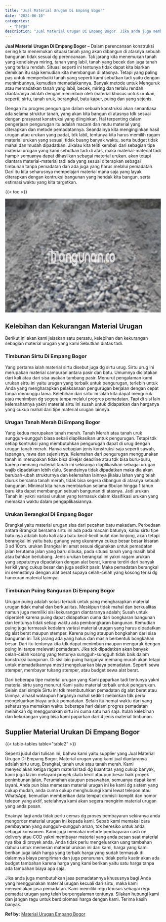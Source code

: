 ```yaml
---
title: "Jual Material Urugan Di Empang Bogor"
date: "2024-06-10"
categories: 
  - "harga"
description: "Jual Material Urugan Di Empang Bogor. Jika anda juga membutuhkan jasa pemadatannya khususnya bagi Anda yang menggunakan material urugan kecuali dari sirtu, m..."
---
```


**Jual Material Urugan Di Empang Bogor** – Dalam perencanaan konstruksi sering kita menemukan situasi tanah yang akan dibangun di atasnya sebuah bangunan tidak sesuai dg perencanaan. Tak jarang kita menemukan tanah yang kondisinya miring, tanah yang labil, tanah yang becek dan juga tanah yang terlalu rendah. Situasi seperti ini tentunya tidak dapat kita biarkan demikian itu saja kemudian kita membangun di atasnya. Tetapi yang paling pas untuk memperbaiki tanah yang seperti kami sebutkan tadi yaitu dengan menimbunnya, kemudian memadatkannya. Banyak metode untuk Menguruk atau memadatkan tanah yang labil, becek, miring dan terlalu rendah diantaranya adalah dengan menimbun oleh material khusus untuk urukan, seperti; sirtu, tanah uruk, berangkal, batu kapur, puing dan yang sejenis.

Dengan itu progres pengurugan dalam sebuah konstruksi akan senantiasa ada selama struktur tanah, yang akan kita bangun di atasnya tdk sesuai dengan prasyarat konstruksi yang diinginkan. Hal terpenting dalam pengerjaan pengurugan itu adalah macam dan mutu material yang diterapkan dan metode pemadatannya. Seandainya kita menginginkan hasil urugan atau urukan yang padat, tdk labil, tentunya kita harus memilih ragam material urukan yang sesuai, tidak buang banyak waktu, serta budget tidak mahal dan mudah dipadatkan. Jikalau kita teliti kembali dari sebagian tipe material urugan yang kami sebutkan tadi di atas, maka material-material tadi hampir semuanya dapat dihasilkan sebagai material urukan. akan tetapi diantara material-material tadi ada yang sesuai diterapkan sebagai timbunan tanpa pemadatan dan ada juga yang harus melalui pemadatan. Dari itu kita seharusnya mempelajari material mana saja yang layak diterapkan dengan kontruksi bangunan yang hendak kita bangun, serta estimasi waktu yang kita targetkan.

{{< toc >}}

![Jual Material Urugan Di Empang Bogor](/images/jual-urugan-25.png)

## Kelebihan dan Kekurangan Material Urugan

Berikut ini akan kami jelaskan satu persatu, kelebihan dan kekurangan sebagian material urugan yang kami Sebutkan diatas tadi.

### Timbunan Sirtu Di Empang Bogor

Yang pertama ialah material sirtu disebut juga dg sirtu urug. Sirtu urug ini merupakan material campuran antara pasir dan batu. Umumnya diciptakan dari kali atau dari sisa ayakan tambang pasir. Menurut pengalaman kami urukan sirtu ini yaitu urugan yang terbaik untuk pengurugan, terlebih untuk Anda yang mengharapkan pelaksanaan pengurugan berjalan dengan cepat tanpa menunggu lama. Kelebihan dari sirtu ini ialah kita dapat menguruk atau menimbun dg segera tanpa melalui progres pemadatan. Tapi di sisi lain kelemahannya yakni material sirtu ini susah untuk didapatkan dan harganya yang cukup mahal dari tipe material urugan lainnya.

### Urugan Tanah Merah Di Empang Bogor

Yang kedua merupakan tanah merah. Tanah Merah atau tanah uruk sungguh-sungguh biasa sekali diaplikasikan untuk pengurugan. Tetapi tdk setiap kontruksi yang membutuhkan pengurugan dapat di urug dengan urugan tanah merah. Hanya sebagian jenis konstruksi saja seperti sawah, lapangan, rawa dan sejenisnya. Kelemahan dari pengurugan menggunakan tanah ini merupakan tidak bisa dikejar deadline atau tdk bisa buru-buru, karena memang material tanah ini sekiranya diaplikasikan sebagai urugan wajib dipadatkan lebih dulu. Seandainya tidak dipadatkan maka dia akan berubah-ubah strukturnya dan kelemahan lainnya jikalau lahan yang telah diuruk bersama tanah merah, tidak bisa segera dibangun di atasnya sebuah bangunan. Minimal kita harus membiarkan selama 6bulan hingga 1 tahun baru kita dapat membangun sebuah bangunan di atasnya. Jadi urukan Tanah ini yakni variasi urukan yang termasuk dalam klasifikasi urukan yang memakan waktu dalam pengaplikasiannya.

### Urukan Berangkal Di Empang Bogor

Brangkal yaitu material urugan sisa dari pecahan batu makadam. Perbedaan antara Brangkal bersama sirtu ini ada pada macam batunya, kalau sirtu tipe batu nya adalah batu kali atau batu kecil-kecil bulat dan lonjong, akan tetapi berangkal ini yaitu batu gunung yang ukurannya cukup besar besar kisaran 3 sd 10cm. urukan Brangkal ini amat sesuai digunakan untuk pemadatan jalan terutama jalan yang baru dibuka, pada situasi tanah yang masih labil atau bahkan berlubang. Jenis urukan berangkal ini yakni ragam urukan yang sepatutnya dipadatkan dengan alat berat, karena terdiri dari banyak kerikil yang cukup besar dan juga sedikit pasir. Maka pemadatan berangkal ini semestinya dengan alat berat supaya celah-celah yang kosong terisi dg hancuran material lainnya.

### Timbunan Puing Bangunan Di Empang Bogor

Urugan puing adalah solusi terbaik untuk yang mengharapkan material urugan tidak mahal dan berkualitas. Meskipun tidak mahal dan berkualitas namun juga memiliki sisi kekurangan diantaranya adalah; Susah untuk diperoleh karena puing dapat didapatkan cuma dari bongkaran bangunan dan tentunya tidak setiap waktu ada pembongkaran bangunan. Kemudian puing juga termasuk kedalam variasi material urugan yang harus dipadatkan dg alat berat maupun stemper. Karena puing ataupun bongkahan dari sisa bangunan ini Tak jarang ada yang halus dan masih berbentuk bongkahan besar. Dari itu tentunya kita tdk dapat menimbun maupun menguruk dengan puing ini tanpa melewati pemadatan. Jika tdk dipadatkan akan banyak celah-celah kosong yang tentunya sungguh-sungguh tidak baik dalam konstruksi bangunan. Di sisi lain puing harganya memang murah akan tetapi untuk memadatkannya mesti mengeluarkan biaya pemadatan. Seperti sewa stemper, membayar tukang stemper, atau budget sewa alat berat.

Dari beberapa tipe material urugan yang Kami paparkan tadi tentunya yakni material sirtu yang menurut Kami yaitu material terbaik untuk pengurukan. Selain dari simple Sirtu ini tdk membutuhkan pemadatan dg alat berat atau lainnya, alhasil walaupun harganya mahal sedikit melainkan tdk perlu mengeluarkan biaya untuk pemadatan. Selain itu hemat waktu dari yang seharusnya memakan waktu beberapa hari dalam progres pemadatan melainkan dg menggunakan sirtu ini cuma satu hari saja. Itulah kelebihan dan kekurangan yang bisa kami paparkan dari 4 jenis material timbunan.

## Supplier Material Urukan Di Empang Bogor

{{< table-tables table="table2" >}}

Seperti judul dari tulisan ini, bahwa kami yaitu supplier yang Jual Material Urugan Di Empang Bogor. Material urugan yang kami jual diantaranya adalah sirtu urug, Brangkal, tanah uruk atau tanah merah. Kami menyediakan ketiga ragam material tadi dg kuantitas yang cukup banyak, kami juga lazim melayani proyek skala kecil ataupun besar baik proyek penimbunan jalan, Perumahan ataupun pesawahan, semuanya dapat kami layani. Anda pun bisa memesan material urugan ini ke kami dg sistem yang cukup mudah, anda cuma cukup menghubungi kami lewat telepon atau WhatsApp, kemudian memberikan data tempat domisili komplit dan nomor telepon yang aktif, setelahnya kami akan segera mengirim material urugan yang anda pesan.

Enaknya lagi anda tidak perlu cemas dg proses pembayaran sekiranya anda mengorder material urugan ini kepada kami. Sebab kami memakai cara pembayaran yang sungguh-sungguh aman, tdk beresiko untuk anda sebagai konsumen. Kami juga memakai metode pembayaran cash on delivery atau COD yakni membayar material yang anda pesan saat material nya tiba di proyek anda. Anda tidak perlu mengeluarkan uang tambahan dahulu untuk memesan material urukan ini dari kami, harga yang kami berikan juga ialah harga yang terbaik harga yang sudah termasuk di dalamnya biaya pengiriman dan juga penurunan. tidak perlu kuatir akan ada budget tambahan karena harga yang kami berikan yaitu satu harga tanpa ada tambahan biaya apa saja.

Jika anda juga membutuhkan jasa pemadatannya khususnya bagi Anda yang menggunakan material urugan kecuali dari sirtu, maka kami menyediakan jasa pemadatan. Kami memiliki regu khusus sebagai regu pemadat urugan yang telah berpengalaman tentunya. Silakan hubungi kami dan jangan ragu untuk berdiplomasi harga dengan kami. Terima kasih banyak.

**Ref by:** [Material Urugan Empang Bogor](https://id.wikipedia.org/wiki/Material)
